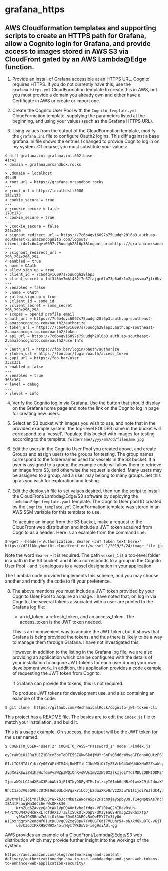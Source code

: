 # grafana_https
## AWS Cloudformation templates and supporting scripts to create an HTTPS path for Grafana, allow a Cognito login for Grafana, and provide access to images stored in AWS S3 via CloudFront gated by an AWS Lambda@Edge function.

1) Provide an install of Grafana accessible at an HTTPS URL.
   Cognito requires HTTPS.  If you do not currently have this, use the `grafana_https.yml` CloudFormation template
   to create this in AWS, but you must provide a domain you already own and either have a Certificate in AWS
   or create or import one.

2) Create the Cognito User Pool with the `Cognito_template.yml` CloudFormation template, supplying the parameters
   listed at the beginning, and using your values (such as the Grafana HTTPS URL).

3) Using values from the output of the CloudFormation template, modify the `grafana.ini` file to configure Oauth2 logins.
   This diff against a base grafana.ini file shows the entries I changed to provide Cognito log in on my system.
   Of course, you must substitute your values:

```
$ diff grafana.ini grafana.ini.602.base 
41c41
< domain = grafana.mrsandbox.rocks
---
> ;domain = localhost
49c49
< root_url = https://grafana.mrsandbox.rocks
---
> ;root_url = http://localhost:3000
122c122
< cookie_secure = true
---
> ;cookie_secure = false
178c178
< cookie_secure = true
---
> ;cookie_secure = false
246c246
< signout_redirect_url = https://7c6o4qvi6097s75uudgh28l6p3.auth.ap-southeast-2.amazoncognito.com/logout?client_id=7c6o4qvi6097s75uudgh28l6p3&logout_uri=https://grafana.mrsandbox.rocks&redirect_uri=https://grafana.mrsandbox.rocks&response_type=code&scope=openid+profile+email
---
> ;signout_redirect_url =
290,294c290,294
< enabled = true
< name = OAuth
< allow_sign_up = true
< client_id = 7c6o4qvi6097s75uudgh28l6p3
< client_secret = 1bf3l5hv7mkl432f7e37rajgc67u73p6a6k1m2pjmsvma7jlr6bv
---
> ;enabled = false
> ;name = OAuth
> ;allow_sign_up = true
> ;client_id = some_id
> ;client_secret = some_secret
296,299c296,298
< scopes = openid profile email
< auth_url = https://7c6o4qvi6097s75uudgh28l6p3.auth.ap-southeast-2.amazoncognito.com/oauth2/authorize
< token_url = https://7c6o4qvi6097s75uudgh28l6p3.auth.ap-southeast-2.amazoncognito.com/oauth2/token
< api_url = https://7c6o4qvi6097s75uudgh28l6p3.auth.ap-southeast-2.amazoncognito.com/oauth2/userInfo
---
> ;auth_url = https://foo.bar/login/oauth/authorize
> ;token_url = https://foo.bar/login/oauth/access_token
> ;api_url = https://foo.bar/user
332c331
< enabled = false
---
> ;enabled = true
365c364
< level = debug
---
> ;level = info
```

4) Verify the Cognito log in via Grafana.  Use the button that should display on the Grafana home page and note the link
   on the Cognito log in page for creating new users.

5) Select an S3 bucket with images you wish to use, and note that in the provided example system, the top-level FOLDER name
   in the bucket will correspond to a 'vessel'.  Populate this bucket with images for testing according to the template:
   `foldername/yyyy/mm/dd/filename.jpg`

6) Edit the users in the Cognito User Pool you created above, and create Groups and assign users to the groups for testing.
   The group names correspond to the foldernames used for vessels in the S3 bucket.  If a user is assigned to a group,
   the example code will allow them to retrieve an image from S3, and otherwise the request is denied.  Many users may
   be assigned to a group, and a user may belong to many groups.  Set this up as you wish for exploration and testing.

7) Edit the deploy.sh file to set values desired, then run the script to install the CloudFront/Lambda@Edge/S3 software
   by deploying the `LambdaAtEdge_template.yaml` template.
   The Cognito User pool ID created by the `Cognito_template.yml` CloudFormation template was stored in an AWS SSM
   variable for this template to use.

   To acquire an image from the S3 bucket, make a request to the CloudFront web distribution and include a JWT token
   acauired from Cognito as a header.  Here is an example from the command line:
   
```
$ wget --header='Authorization: Bearer <JWT token text here>' https://d21lkkuybunt0i.cloudfront.net/vessel_1/2019/5/24/image_file.jpg
```

   Note the word `Bearer` - it is required.  The path `vessel_1` is a top-level folder in a path in the S3 bucket, and it
   also corresponds to a group in the Cognito User Pool - and it analogous to a vessel designation in your application.

   The Lambda code provided implements this scheme, and you may choose another and modify the code to fit your preference.

8) The above mentions you must include a JWT token provided by your Cognito User Pool to acquire an image.  I have noted
   that, on log in via Cognito, the several tokens associated with a user are printed to the Grafana log file:
     - an id_token, a refresh_token, and an access_token.
    The access_token is the JWT token needed.
    
   This is an inconvenient way to acquire the JWT token, but it shows that Grafana is being provided the tokens, and thus
   there is likely to be a way to manage them through Grafana.  I have not investigated this.

   However, in addition to the listing in the Grafana log file, we are also providing an application which can be
   configured with the details of your installation to acquire JWT tokens for each user during your own development work.
   In addition, this application provides a code example of requesting the JWT token from Cognito.

   If Grafana can provide the tokens, this is not required.

   To produce JWT tokens for development use, and also containing an example of the code:

`$ git clone  https://github.com/MechanicalRock/cognito-jwt-token-cli`

   This project has a README file.  The basics are to edit the `index.js` file to match your installation, and build it.

   This is a usage example.  On success, the output will be the JWT token for the user named:
   
```
$ COGNITO_USER="user.2" COGNITO_PASS="Password_1" node ./index.js
     eyJraWQiOiJRa3U1Z1BRcmZoeTdOTE5SZXkwSkdjWUYrSnFsQ3d6cWMyeGFEdno0QUtzPSIsImFsZyI6IlJTMjU2In0.eyJzdWIiOiJjNjNjMjcyNS02O
     GIzLTQ5NTAtYjUzYy00YWFiNTM4NjBmMTYiLCJhdWQiOiIyZ3VrbG43dWU4bXNuM2ZsaWoyNzEzcjJvcSIsImNvZ25pdG86Z3JvdXBzIjpbInRlc3QyZ3
     JvdXAiXSwiZW1haWxfdmVyaWZpZWQiOnRydWUsImV2ZW50X2lkIjoiYTdlMDUzODMtODM2Ni0xMWU5LTg1ODAtZjM2YjViNDhiZWU5IiwidG9rZW5fdXNl
     IjoiaWQiLCJhdXRoX3RpbWUiOjE1NTkyODEyNTMsImlzcyI6Imh0dHBzOlwvXC9jb2duaXRvLWlkcC5hcC1zb3V0aGVhc3QtMi5hbWF6b25hd3MuY29tXC
     9hcC1zb3V0aGVhc3QtMl9ob0dLcHVqakYiLCJjb2duaXRvOnVzZXJuYW1lIjoiYnJldC4yIiwiZXhwIjoxNTU5Mjg0ODU0LCJpYXQiOjE1NTkyODEyNTQs
     ImVtYWlsIjoiYnJldC53YWxkb3crMkBtZWNoYW5pY2Fscm9jay5pbyJ9.T14gMpQ9As7ncht3KqAuHWZPNgoHHzRFz-I8A4tFsaujMa3dCc6erWsQHxk30
     KrnZLg6ZAvzyQaDtWk1VpPQ40nfvhoJfdqk-VFl0kaQ2hIRavRsUh-F4PIYOUN4X0HcWxxLTcfdAXzJTZElxSUkUlkOGpVFdMJyFa6SHrm3gZz8RaxXtp7
     y0SoI9X5Bnw7nULiOi6hun5Dm03GkROz5xQwFMY7Im3ly0d-W1Eoxrgqrxh2enoWf01utDu0vqC9Zxg93pw7YvUUGT6dj7VLUhr94-sNXkM6ku8T8-vGjT
     u0vC3oJIPXXH5CW9Xx4olnMyItWkDuV6-ieg9siAUl-gg
```

AWS provides an example of a CloudFront/Lambda@Edge/S3 web distribution which may provide further insight into the workings
of the system:
 
```
https://aws.amazon.com/blogs/networking-and-content-delivery/authorizationedge-how-to-use-lambdaedge-and-json-web-tokens-to-enhance-web-application-security/
```